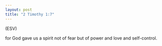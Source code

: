 ```yaml
---
layout: post
title: "2 Timothy 1:7"
---
```


(ESV)

for God gave us a spirit not of fear but of power and love and self-control.
